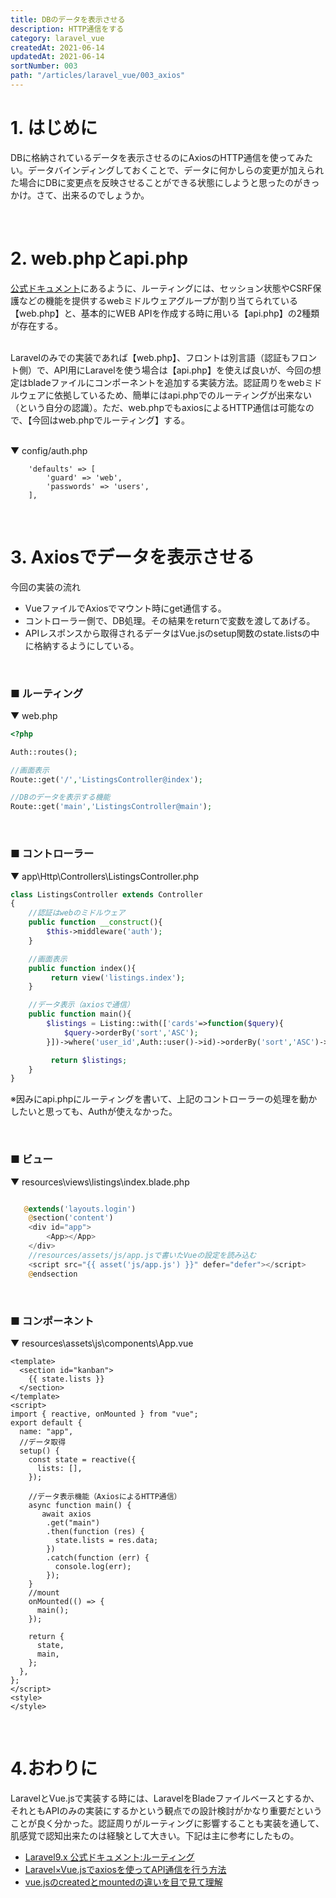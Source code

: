 ```yaml
---
title: DBのデータを表示させる
description: HTTP通信をする
category: laravel_vue
createdAt: 2021-06-14
updatedAt: 2021-06-14
sortNumber: 003
path: "/articles/laravel_vue/003_axios"
---
```


# 1. はじめに
DBに格納されているデータを表示させるのにAxiosのHTTP通信を使ってみたい。データバインディングしておくことで、データに何かしらの変更が加えられた場合にDBに変更点を反映させることができる状態にしようと思ったのがきっかけ。さて、出来るのでしょうか。

<br>

# 2. web.phpとapi.php
[公式ドキュメント](https://readouble.com/laravel/9.x/ja/routing.html)にあるように、ルーティングには、セッション状態やCSRF保護などの機能を提供するwebミドルウェアグループが割り当てられている【web.php】と、基本的にWEB APIを作成する時に用いる【api.php】の2種類が存在する。<br><br>

Laravelのみでの実装であれば【web.php】、フロントは別言語（認証もフロント側）で、API用にLaravelを使う場合は【api.php】を使えば良いが、今回の想定はbladeファイルにコンポーネントを追加する実装方法。認証周りをwebミドルウェアに依拠しているため、簡単にはapi.phpでのルーティングが出来ない（という自分の認識）。ただ、web.phpでもaxiosによるHTTP通信は可能なので、【今回はweb.phpでルーティング】する。

<br>
▼ config/auth.php

```
    'defaults' => [
        'guard' => 'web',
        'passwords' => 'users',
    ],
```

<br>

# 3. Axiosでデータを表示させる
<div>今回の実装の流れ</div>

-  VueファイルでAxiosでマウント時にget通信する。
-  コントローラー側で、DB処理。その結果をreturnで変数を渡してあげる。
- APIレスポンスから取得されるデータはVue.jsのsetup関数のstate.listsの中に格納するようにしている。

<br>

### ■ ルーティング
▼ web.php
```php
<?php

Auth::routes();

//画面表示
Route::get('/','ListingsController@index');

//DBのデータを表示する機能
Route::get('main','ListingsController@main');
```

<br>

### ■ コントローラー
▼ app\Http\Controllers\ListingsController.php
```php
class ListingsController extends Controller
{
    //認証はwebのミドルウェア
    public function __construct(){
        $this->middleware('auth');
    }

    //画面表示
    public function index(){
         return view('listings.index');
    }

    //データ表示（axiosで通信）
    public function main(){
        $listings = Listing::with(['cards'=>function($query){
            $query->orderBy('sort','ASC');
        }])->where('user_id',Auth::user()->id)->orderBy('sort','ASC')->get();

         return $listings;
    }
}

```
※因みにapi.phpにルーティングを書いて、上記のコントローラーの処理を動かしたいと思っても、Authが使えなかった。

<br>

### ■ ビュー
▼ resources\views\listings\index.blade.php
```php 

   @extends('layouts.login')
    @section('content')
    <div id="app">
        <App></App>
    </div>
    //resources/assets/js/app.jsで書いたVueの設定を読み込む
    <script src="{{ asset('js/app.js') }}" defer="defer"></script>
    @endsection
```

<br>

### ■ コンポーネント
▼ resources\assets\js\components\App.vue
```vue
<template>
  <section id="kanban">
    {{ state.lists }}
  </section>
</template>
<script>
import { reactive, onMounted } from "vue";
export default {
  name: "app",
  //データ取得
  setup() {
    const state = reactive({
      lists: [],
    });

    //データ表示機能（AxiosによるHTTP通信）
    async function main() {
       await axios
        .get("main")
        .then(function (res) {
          state.lists = res.data;
        })
        .catch(function (err) {
          console.log(err);
        });
    }
    //mount
    onMounted(() => {
      main();
    });

    return {
      state,
      main,
    };
  },
};
</script>
<style>
</style>

```

<br>

# 4.おわりに
LaravelとVue.jsで実装する時には、LaravelをBladeファイルベースとするか、それともAPIのみの実装にするかという観点での設計検討がかなり重要だということが良く分かった。認証周りがルーティングに影響することも実装を通して、肌感覚で認知出来たのは経験として大きい。下記は主に参考にしたもの。

- [Laravel9.x 公式ドキュメント:ルーティング](https://readouble.com/laravel/9.x/ja/routing.html)
- [Laravel×Vue.jsでaxiosを使ってAPI通信を行う方法](https://migisanblog.com/laravel-vue-axios-api/#vue-js%E3%81%A7axios%E3%82%92%E4%BD%BF%E3%81%A3%E3%81%A6http%E9%80%9A%E4%BF%A1)
- [vue.jsのcreatedとmountedの違いを目で見て理解](https://reffect.co.jp/vue/vue-js-created-mounted-diffrence#createdmounted)
